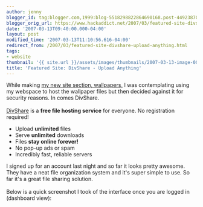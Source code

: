 ```yaml
---
author: jenny
blogger_id: tag:blogger.com,1999:blog-5518298822864690168.post-4492387041672609366
blogger_orig_url: https://www.hackaddict.net/2007/03/featured-site-divshare-upload-anything.html
date: '2007-03-13T09:40:00.000-04:00'
layout: post
modified_time: '2007-03-13T11:10:56.616-04:00'
redirect_from: /2007/03/featured-site-divshare-upload-anything.html
tags:
- website
thumbnail: '{{ site.url }}/assets/images/thumbnails/2007-03-13-image-0000.png'
title: 'Featured Site: DivShare - Upload Anything'
---
```


While making <a href="http://hackaddict.blogspot.com/2007/03/new-site-section-tag-my-current.html">my new site section, wallpapers,</a> I was contemplating using my webspace to host the wallpaper files but then decided against it for security reasons<a onblur="try {parent.deselectBloggerImageGracefully();} catch(e) {}" href="http://bp1.blogger.com/_Gj3xvk4ycVs/Rfabc3-ugsI/AAAAAAAAAI4/e082dgUWDU4/s1600-h/DivShare.png"><img style="margin: 0pt 0pt 10px 10px; float: right; cursor: pointer;" src="http://bp1.blogger.com/_Gj3xvk4ycVs/Rfabc3-ugsI/AAAAAAAAAI4/e082dgUWDU4/s200/DivShare.png" alt="" id="BLOGGER_PHOTO_ID_5041387753253536450" border="0" /></a>.  In comes DivShare.<br /><br /><a href="http://www.divshare.com/">DivShare</a> is a <strong>free file hosting service</strong> for everyone. No registration required!<br /><ul class="checks"><li>Upload  <strong>unlimited</strong> files</li><li>Serve  <strong>unlimited</strong> downloads</li><li>Files <strong>stay online forever!</strong></li><li>No pop-up ads or spam</li><li>Incredibly fast, reliable servers</li></ul>I signed up for an account last night and so far it looks pretty awesome.  They have a neat file organization system and it's super simple to use.  So far it's a great file sharing solution.<br /><br />Below is a quick screenshot I took of the interface once you are logged in (dashboard view):<br /><br /><a onblur="try {parent.deselectBloggerImageGracefully();} catch(e) {}" href="http://bp2.blogger.com/_Gj3xvk4ycVs/RfaeeH-ugtI/AAAAAAAAAJA/1vW_-xEWy50/s1600-h/ishot-1.jpg"><img style="margin: 0px auto 10px; display: block; text-align: center; cursor: pointer;" src="http://bp2.blogger.com/_Gj3xvk4ycVs/RfaeeH-ugtI/AAAAAAAAAJA/1vW_-xEWy50/s400/ishot-1.jpg" alt="" id="BLOGGER_PHOTO_ID_5041391073263256274" border="0" /></a>